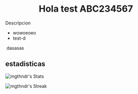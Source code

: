 <div align= "center" >
  <h1 align = "center" > Hola test ABC234567 </h1>
</div>

Descripcion
* wowoeoeo
* test-d
<img src= "">
dasasas

estadisticas
-

![mgthndr's Stats](https://github-readme-stats.vercel.app/api?username=mgthndr&theme=vue-dark&show_icons=true&hide_border=true&count_private=true)

![mgthndr's Streak](https://github-readme-streak-stats.herokuapp.com/?user=mgthndr&theme=vue-dark&hide_border=true)
